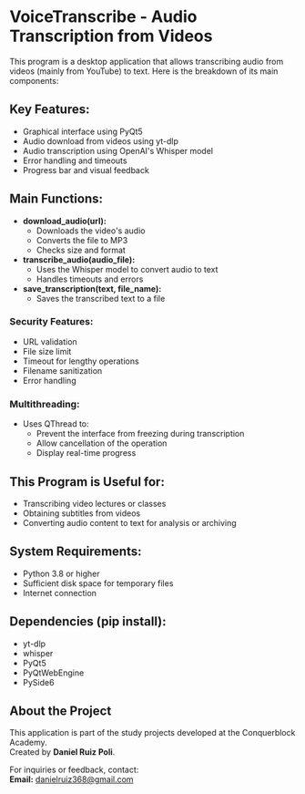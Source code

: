 # VoiceTranscribe - Audio Transcription from Videos

This program is a desktop application that allows transcribing audio from videos (mainly from YouTube) to text. Here is the breakdown of its main components:

## Key Features:

- Graphical interface using PyQt5
- Audio download from videos using yt-dlp
- Audio transcription using OpenAI's Whisper model
- Error handling and timeouts
- Progress bar and visual feedback

## Main Functions:

- **download_audio(url):**
  - Downloads the video's audio
  - Converts the file to MP3
  - Checks size and format
- **transcribe_audio(audio_file):**
  - Uses the Whisper model to convert audio to text
  - Handles timeouts and errors
- **save_transcription(text, file_name):**
  - Saves the transcribed text to a file

### Security Features:

- URL validation
- File size limit
- Timeout for lengthy operations
- Filename sanitization
- Error handling

### Multithreading:

- Uses QThread to:
  - Prevent the interface from freezing during transcription
  - Allow cancellation of the operation
  - Display real-time progress

## This Program is Useful for:

- Transcribing video lectures or classes
- Obtaining subtitles from videos
- Converting audio content to text for analysis or archiving

## System Requirements:

- Python 3.8 or higher
- Sufficient disk space for temporary files
- Internet connection

## Dependencies (pip install):

- yt-dlp
- whisper
- PyQt5
- PyQtWebEngine
- PySide6

## About the Project

This application is part of the study projects developed at the Conquerblock Academy.  
Created by **Daniel Ruiz Poli**.  

For inquiries or feedback, contact:  
**Email:** danielruiz368@gmail.com  
